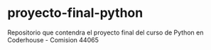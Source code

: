 # proyecto-final-python
Repositorio que contendra el proyecto final del curso de Python en Coderhouse - Comision 44065
